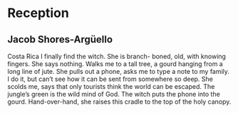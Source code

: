 # Reception
## Jacob Shores-Argüello
Costa Rica
I finally find the witch. She is branch-
boned, old, with knowing fingers.
She says nothing. Walks me to a tall tree,
a gourd hanging from a long line of jute.
She pulls out a phone, asks me to type
a note to my family. I do it, but can’t see
how it can be sent from somewhere
so deep. She scolds me, says that only
tourists think the world can be escaped.
The jungle’s green is the wild mind
of God. The witch puts the phone into
the gourd. Hand-over-hand, she raises
this cradle to the top of the holy canopy.